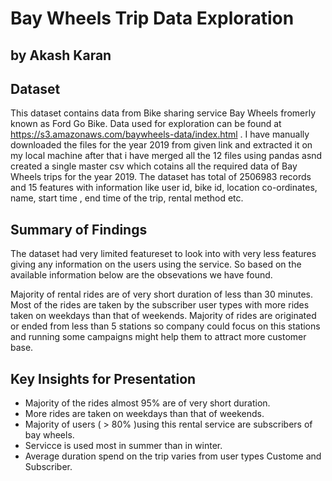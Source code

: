 # Bay Wheels Trip Data Exploration
## by Akash Karan


## Dataset

This dataset contains data from Bike sharing service Bay Wheels fromerly known as Ford Go Bike. Data used for exploration can be found at https://s3.amazonaws.com/baywheels-data/index.html . I have manually downloaded the files for the year 2019 from given link and extracted it on my local machine after that i have merged all the 12 files using pandas asnd created a single master csv which cotains all the required data of Bay Wheels trips for the year 2019.
The dataset has total of 2506983 records and 15 features with information like user id, bike id, location co-ordinates, name, start time  , end time of the trip, rental method etc.


## Summary of Findings

The dataset had very limited featureset to look into with very  less features giving any information on the users using the service. So based on the available information below are the obsevations we have found.

Majority of rental rides are of very short duration of less than 30 minutes. Most of the rides are taken by the subscriber user types with more rides taken on weekdays than that of weekends. Majority of  rides are originated or ended from less than 5 stations so company could focus on this stations and running some campaigns might help them to attract more customer base.



## Key Insights for Presentation

* Majority of the rides almost 95% are of very short duration.
* More rides are taken on weekdays than that of weekends.
* Majority of users ( > 80% )using this rental service are subscribers of bay wheels.
* Servicce is used most in summer than in winter.
* Average duration spend on the trip varies from user types Custome and Subscriber.
